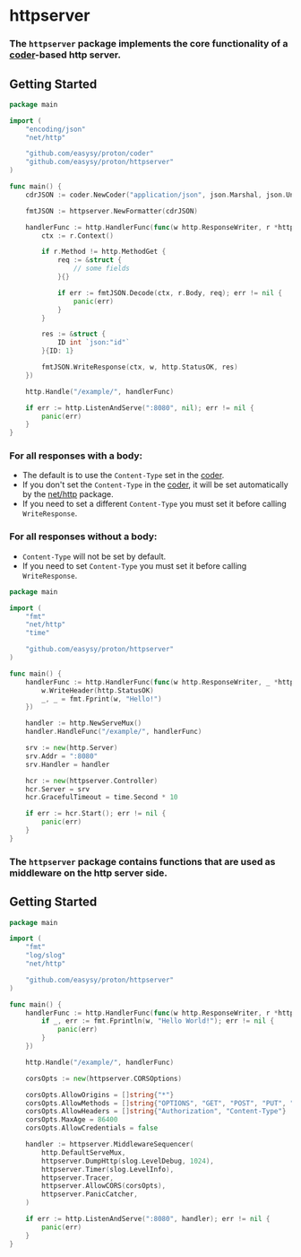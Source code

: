 # httpserver

### The `httpserver` package implements the core functionality of a [coder](https://github.com/easysy/proton/blob/main/coder/README.md)-based http server.

## Getting Started

```go
package main

import (
	"encoding/json"
	"net/http"

	"github.com/easysy/proton/coder"
	"github.com/easysy/proton/httpserver"
)

func main() {
	cdrJSON := coder.NewCoder("application/json", json.Marshal, json.Unmarshal)

	fmtJSON := httpserver.NewFormatter(cdrJSON)

	handlerFunc := http.HandlerFunc(func(w http.ResponseWriter, r *http.Request) {
		ctx := r.Context()

		if r.Method != http.MethodGet {
			req := &struct {
				// some fields
			}{}

			if err := fmtJSON.Decode(ctx, r.Body, req); err != nil {
				panic(err)
			}
		}

		res := &struct {
			ID int `json:"id"`
		}{ID: 1}

		fmtJSON.WriteResponse(ctx, w, http.StatusOK, res)
	})

	http.Handle("/example/", handlerFunc)

	if err := http.ListenAndServe(":8080", nil); err != nil {
		panic(err)
	}
}

```

### For all responses with a body:

- The default is to use the `Content-Type` set in
  the [coder](https://github.com/easysy/proton/blob/main/coder/README.md).
- If you don't set the `Content-Type` in
  the [coder](https://github.com/easysy/proton/blob/main/coder/README.md), it
  will be set automatically by the [net/http](https://pkg.go.dev/net/http) package.
- If you need to set a different `Content-Type` you must set it before calling `WriteResponse`.

### For all responses without a body:

- `Content-Type` will not be set by default.
- If you need to set `Content-Type` you must set it before calling `WriteResponse`.

```go
package main

import (
	"fmt"
	"net/http"
	"time"

	"github.com/easysy/proton/httpserver"
)

func main() {
	handlerFunc := http.HandlerFunc(func(w http.ResponseWriter, _ *http.Request) {
		w.WriteHeader(http.StatusOK)
		_, _ = fmt.Fprint(w, "Hello!")
	})

	handler := http.NewServeMux()
	handler.HandleFunc("/example/", handlerFunc)

	srv := new(http.Server)
	srv.Addr = ":8080"
	srv.Handler = handler

	hcr := new(httpserver.Controller)
	hcr.Server = srv
	hcr.GracefulTimeout = time.Second * 10

	if err := hcr.Start(); err != nil {
		panic(err)
	}
}

```

### The `httpserver` package contains functions that are used as middleware on the http server side.

## Getting Started

```go
package main

import (
	"fmt"
	"log/slog"
	"net/http"

	"github.com/easysy/proton/httpserver"
)

func main() {
	handlerFunc := http.HandlerFunc(func(w http.ResponseWriter, r *http.Request) {
		if _, err := fmt.Fprintln(w, "Hello World!"); err != nil {
			panic(err)
		}
	})

	http.Handle("/example/", handlerFunc)

	corsOpts := new(httpserver.CORSOptions)

	corsOpts.AllowOrigins = []string{"*"}
	corsOpts.AllowMethods = []string{"OPTIONS", "GET", "POST", "PUT", "PATCH", "DELETE"}
	corsOpts.AllowHeaders = []string{"Authorization", "Content-Type"}
	corsOpts.MaxAge = 86400
	corsOpts.AllowCredentials = false

	handler := httpserver.MiddlewareSequencer(
		http.DefaultServeMux,
		httpserver.DumpHttp(slog.LevelDebug, 1024),
		httpserver.Timer(slog.LevelInfo),
		httpserver.Tracer,
		httpserver.AllowCORS(corsOpts),
		httpserver.PanicCatcher,
	)

	if err := http.ListenAndServe(":8080", handler); err != nil {
		panic(err)
	}
}

```

